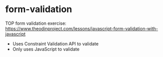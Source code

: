 # form-validation
TOP form validation exercise: https://www.theodinproject.com/lessons/javascript-form-validation-with-javascript

- Uses Constraint Validation API to validate
- Only uses JavaScript to validate
